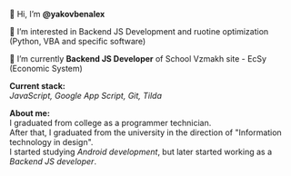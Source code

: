 👋 Hi, I’m **@yakovbenalex**

👀 I’m interested in Backend JS Development and ruotine optimization (Python, VBA and specific software)

🌱 I’m currently **Backend JS Developer** of School Vzmakh site - EcSy (Economic System) <br>

**Current stack:** <br>_JavaScript, Google App Script, Git, Tilda_ <br>

**About me:**<br>
I graduated from college as a programmer technician.<br>
After that, I graduated from the university in the direction of "Information technology in design".<br>
I started studying _Android development_, but later started working as a _Backend JS developer_.
